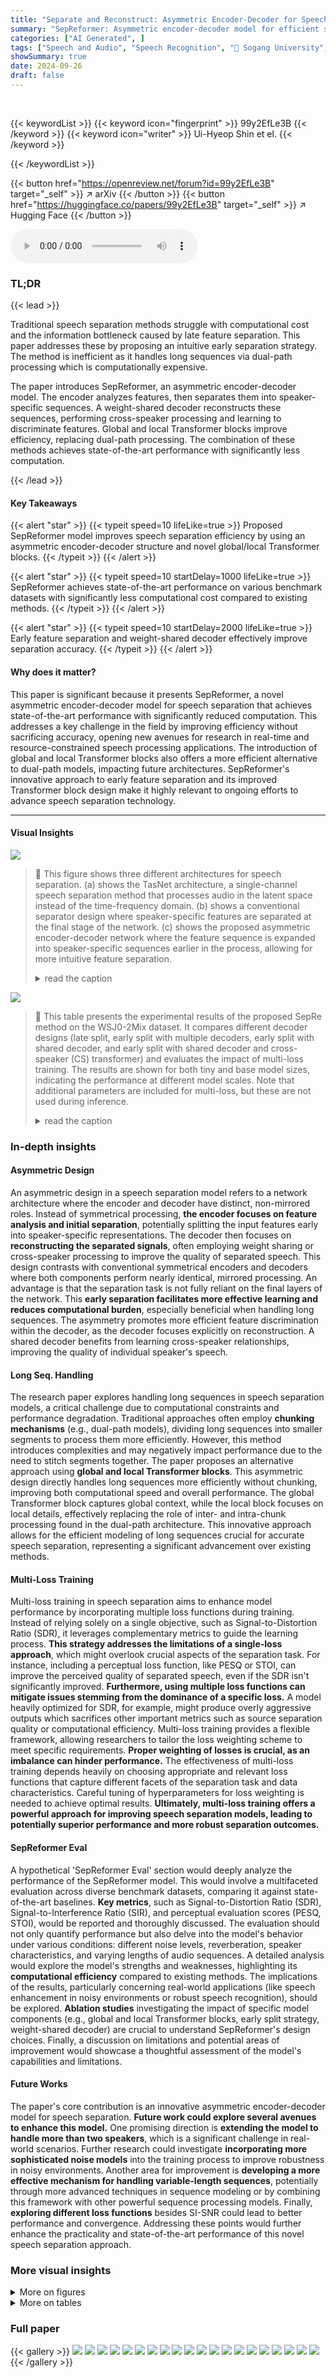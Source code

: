 ```yaml
---
title: "Separate and Reconstruct: Asymmetric Encoder-Decoder for Speech Separation"
summary: "SepReformer: Asymmetric encoder-decoder model for efficient speech separation, achieving state-of-the-art performance with less computation."
categories: ["AI Generated", ]
tags: ["Speech and Audio", "Speech Recognition", "🏢 Sogang University",]
showSummary: true
date: 2024-09-26
draft: false
---
```


<br>

{{< keywordList >}}
{{< keyword icon="fingerprint" >}} 99y2EfLe3B {{< /keyword >}}
{{< keyword icon="writer" >}} Ui-Hyeop Shin et el. {{< /keyword >}}
 
{{< /keywordList >}}

{{< button href="https://openreview.net/forum?id=99y2EfLe3B" target="_self" >}}
↗ arXiv
{{< /button >}}
{{< button href="https://huggingface.co/papers/99y2EfLe3B" target="_self" >}}
↗ Hugging Face
{{< /button >}}



<audio controls>
    <source src="https://ai-paper-reviewer.com/99y2EfLe3B/podcast.wav" type="audio/wav">
    Your browser does not support the audio element.
</audio>


### TL;DR


{{< lead >}}

Traditional speech separation methods struggle with computational cost and the information bottleneck caused by late feature separation.  This paper addresses these by proposing an intuitive early separation strategy.  The method is inefficient as it handles long sequences via dual-path processing which is computationally expensive.

The paper introduces SepReformer, an asymmetric encoder-decoder model. The encoder analyzes features, then separates them into speaker-specific sequences.  A weight-shared decoder reconstructs these sequences, performing cross-speaker processing and learning to discriminate features. Global and local Transformer blocks improve efficiency, replacing dual-path processing. The combination of these methods achieves state-of-the-art performance with significantly less computation.

{{< /lead >}}


#### Key Takeaways

{{< alert "star" >}}
{{< typeit speed=10 lifeLike=true >}} Proposed SepReformer model improves speech separation efficiency by using an asymmetric encoder-decoder structure and novel global/local Transformer blocks. {{< /typeit >}}
{{< /alert >}}

{{< alert "star" >}}
{{< typeit speed=10 startDelay=1000 lifeLike=true >}} SepReformer achieves state-of-the-art performance on various benchmark datasets with significantly less computational cost compared to existing methods. {{< /typeit >}}
{{< /alert >}}

{{< alert "star" >}}
{{< typeit speed=10 startDelay=2000 lifeLike=true >}} Early feature separation and weight-shared decoder effectively improve separation accuracy. {{< /typeit >}}
{{< /alert >}}

#### Why does it matter?
This paper is significant because it presents SepReformer, a novel asymmetric encoder-decoder model for speech separation that achieves state-of-the-art performance with significantly reduced computation.  This addresses a key challenge in the field by improving efficiency without sacrificing accuracy, opening new avenues for research in real-time and resource-constrained speech processing applications.  The introduction of global and local Transformer blocks also offers a more efficient alternative to dual-path models, impacting future architectures.  SepReformer's innovative approach to early feature separation and its improved Transformer block design make it highly relevant to ongoing efforts to advance speech separation technology.

------
#### Visual Insights



![](https://ai-paper-reviewer.com/99y2EfLe3B/figures_1_1.jpg)

> 🔼 This figure shows three different architectures for speech separation.  (a) shows the TasNet architecture, a single-channel speech separation method that processes audio in the latent space instead of the time-frequency domain. (b) shows a conventional separator design where speaker-specific features are separated at the final stage of the network. (c) shows the proposed asymmetric encoder-decoder network where the feature sequence is expanded into speaker-specific sequences earlier in the process, allowing for more intuitive feature separation.
> <details>
> <summary>read the caption</summary>
> Figure 1: Block diagrams of (a) TasNet and separator designs of the (b) conventional and (c) proposed networks. The proposed network consists of separation encoder and reconstruction decoder based on weight sharing. After an encoder, separated features are independently processed by a decoder network.
> </details>





![](https://ai-paper-reviewer.com/99y2EfLe3B/tables_6_1.jpg)

> 🔼 This table presents the experimental results of the proposed SepRe method on the WSJ0-2Mix dataset. It compares different decoder designs (late split, early split with multiple decoders, early split with shared decoder, and early split with shared decoder and cross-speaker (CS) transformer) and evaluates the impact of multi-loss training.  The results are shown for both tiny and base model sizes, indicating the performance at different model scales. Note that additional parameters are included for multi-loss, but these are not used during inference.
> <details>
> <summary>read the caption</summary>
> Table 1: Experimental evaluation of SepRe method on the WSJ0-2Mix dataset. ML denotes the multi-loss. In (a), all the methods were trained with ML, and the numbers in the left and right of the '/' symbol were obtained for the tiny and base models, respectively. In (b), when ML was used for training, we indicated the numbers of parameters including the additional output layer for an auxiliary output for ŝj, which were denoted with asterisk *. Note that the additional output layers were not required during inference.
> </details>





### In-depth insights


#### Asymmetric Design
An asymmetric design in a speech separation model refers to a network architecture where the encoder and decoder have distinct, non-mirrored roles.  Instead of symmetrical processing, **the encoder focuses on feature analysis and initial separation**, potentially splitting the input features early into speaker-specific representations.  The decoder then focuses on **reconstructing the separated signals**, often employing weight sharing or cross-speaker processing to improve the quality of separated speech. This design contrasts with conventional symmetrical encoders and decoders where both components perform nearly identical, mirrored processing. An advantage is that the separation task is not fully reliant on the final layers of the network. This **early separation facilitates more effective learning and reduces computational burden**, especially beneficial when handling long sequences.  The asymmetry promotes more efficient feature discrimination within the decoder, as the decoder focuses explicitly on reconstruction. A shared decoder benefits from learning cross-speaker relationships, improving the quality of individual speaker's speech.

#### Long Seq. Handling
The research paper explores handling long sequences in speech separation models, a critical challenge due to computational constraints and performance degradation.  Traditional approaches often employ **chunking mechanisms** (e.g., dual-path models), dividing long sequences into smaller segments to process them more efficiently. However, this method introduces complexities and may negatively impact performance due to the need to stitch segments together. The paper proposes an alternative approach using **global and local Transformer blocks**.  This asymmetric design directly handles long sequences more efficiently without chunking, improving both computational speed and overall performance.  The global Transformer block captures global context, while the local block focuses on local details, effectively replacing the role of inter- and intra-chunk processing found in the dual-path architecture.  This innovative approach allows for the efficient modeling of long sequences crucial for accurate speech separation, representing a significant advancement over existing methods.

#### Multi-Loss Training
Multi-loss training in speech separation aims to enhance model performance by incorporating multiple loss functions during training.  Instead of relying solely on a single objective, such as Signal-to-Distortion Ratio (SDR), it leverages complementary metrics to guide the learning process.  **This strategy addresses the limitations of a single-loss approach**, which might overlook crucial aspects of the separation task. For instance, including a perceptual loss function, like PESQ or STOI, can improve the perceived quality of separated speech, even if the SDR isn't significantly improved.  **Furthermore, using multiple loss functions can mitigate issues stemming from the dominance of a specific loss.**  A model heavily optimized for SDR, for example, might produce overly aggressive outputs which sacrifices other important metrics such as source separation quality or computational efficiency. Multi-loss training provides a flexible framework, allowing researchers to tailor the loss weighting scheme to meet specific requirements.  **Proper weighting of losses is crucial, as an imbalance can hinder performance.**  The effectiveness of multi-loss training depends heavily on choosing appropriate and relevant loss functions that capture different facets of the separation task and data characteristics. Careful tuning of hyperparameters for loss weighting is needed to achieve optimal results.  **Ultimately, multi-loss training offers a powerful approach for improving speech separation models, leading to potentially superior performance and more robust separation outcomes.**

#### SepReformer Eval
A hypothetical 'SepReformer Eval' section would deeply analyze the performance of the SepReformer model.  This would involve a multifaceted evaluation across diverse benchmark datasets, comparing it against state-of-the-art baselines. **Key metrics**, such as Signal-to-Distortion Ratio (SDR), Signal-to-Interference Ratio (SIR), and perceptual evaluation scores (PESQ, STOI), would be reported and thoroughly discussed. The evaluation should not only quantify performance but also delve into the model's behavior under various conditions: different noise levels, reverberation, speaker characteristics, and varying lengths of audio sequences.  A detailed analysis would explore the model's strengths and weaknesses, highlighting its **computational efficiency** compared to existing methods.  The implications of the results, particularly concerning real-world applications (like speech enhancement in noisy environments or robust speech recognition), should be explored.  **Ablation studies** investigating the impact of specific model components (e.g., global and local Transformer blocks, early split strategy, weight-shared decoder) are crucial to understand SepReformer's design choices. Finally, a discussion on limitations and potential areas of improvement would showcase a thoughtful assessment of the model's capabilities and limitations.

#### Future Works
The paper's core contribution is an innovative asymmetric encoder-decoder model for speech separation.  **Future work could explore several avenues to enhance this model.**  One promising direction is **extending the model to handle more than two speakers**, which is a significant challenge in real-world scenarios.  Further research could investigate **incorporating more sophisticated noise models** into the training process to improve robustness in noisy environments. Another area for improvement is **developing a more effective mechanism for handling variable-length sequences**, potentially through more advanced techniques in sequence modeling or by combining this framework with other powerful sequence processing models.  Finally, **exploring different loss functions** besides SI-SNR could lead to better performance and convergence.  Addressing these points would further enhance the practicality and state-of-the-art performance of this novel speech separation approach.


### More visual insights

<details>
<summary>More on figures
</summary>


![](https://ai-paper-reviewer.com/99y2EfLe3B/figures_3_1.jpg)

> 🔼 This figure illustrates the architecture of the speech separator used in the SepReformer model.  The separator is composed of three main parts:  1. **Separation Encoder:** This part processes the input audio signal and progressively downsamples the temporal dimension while using a combination of global and local Transformer blocks. This allows the model to capture both local and global context efficiently.  2. **Speaker Split Module:** After the downsampling in the encoder, the feature sequence is split into multiple sequences according to the number of speakers to be separated.  3. **Reconstruction Decoder:**  The decoder receives the separated sequences from the speaker split module and upsamples them to reconstruct the original speech signals for each speaker. The reconstruction process involves weight-shared layers, which directly learn to discriminate between the features of different speakers.  Cross-speaker processing is also incorporated to further improve the accuracy of the separation. The decoder also uses global and local Transformer blocks for efficient processing and reconstruction.
> <details>
> <summary>read the caption</summary>
> Figure 2: The architecture of the separator in the proposed SepReformer. The separator consists of three parts: separation encoder, speaker split module, and reconstruction decoder.
> </details>



![](https://ai-paper-reviewer.com/99y2EfLe3B/figures_3_2.jpg)

> 🔼 This figure shows the detailed architecture of the speaker split module.  The input features from the encoder are reshaped to include a dimension for the number of speakers (J). These are then processed by two linear layers with gated linear units (GLU) activation before being normalized by layer normalization (LN). The output is a set of speaker-specific features ready for the decoder.
> <details>
> <summary>read the caption</summary>
> Figure 3: Speaker split module
> </details>



![](https://ai-paper-reviewer.com/99y2EfLe3B/figures_4_1.jpg)

> 🔼 This figure shows the architecture of the global and local Transformer blocks used in the SepReformer model for efficient long sequence processing.  The global Transformer block uses an efficient gated attention (EGA) mechanism for capturing global dependencies, while the local Transformer block employs convolutional local attention (CLA) for local context modeling. Both blocks are based on the Transformer structure, including multi-head self-attention (MHSA) and feed-forward network (FFN) modules.  The figure details the specific components within each block, including downsampling/upsampling operations, point-wise convolutions, and activation functions.
> <details>
> <summary>read the caption</summary>
> Figure 4: Block diagrams of global and local Transformer for sequence processing. ↓ and ↑ in EGA denote downsampling with average pooling and upsampling with nearest interpolation. Note that the point-wise convolution (Pconv) layer performs an equivalent operation to the linear layer as channel mixing. The hidden dimension of GCFN is set to 3F after GLU to maintain a similar parameter size to the FFN with a hidden size of 4F. Therefore, while the FFN has parameter size of 8F2, GCFN has a slightly larger size of about 9F2.
> </details>



![](https://ai-paper-reviewer.com/99y2EfLe3B/figures_9_1.jpg)

> 🔼 This figure compares the performance of various speech separation models, including the proposed SepReformer, on the WSJ0-2Mix dataset.  The x-axis represents the model's computational cost (MACs, millions of multiply-accumulate operations per second), and the y-axis shows the SI-SNRi (scale-invariant signal-to-noise ratio improvement), a measure of separation quality. The SepReformer models are shown at different sizes (T, S, B, M, L). The size of each circle in the figure is proportional to the model's number of parameters.  The check marks indicate models that used dynamic mixing (DM) data augmentation during training. The graph illustrates that SepReformer achieves state-of-the-art performance (highest SI-SNRi) for a given computational cost compared to other methods, particularly at smaller model sizes.
> <details>
> <summary>read the caption</summary>
> Figure 5: SI-SNRi results on WSJ0-2Mix versus MACs (G/s) for the conventional methods and the proposed SepReformer. The check mark in the circle indicates the use of DM method for training. The radius of circle is proportional to the parameter size of the networks.
> </details>



![](https://ai-paper-reviewer.com/99y2EfLe3B/figures_16_1.jpg)

> 🔼 This figure compares four different decoder designs used in speech separation experiments.  The designs are categorized by the location of the split operation (early vs. late) and whether the decoder uses shared weights or multiple decoders.  The key difference between designs A and B is that A has a late split, meaning the separation of the audio is done after encoding, whereas design B has an early split, where the separation of the audio is done before decoding, leading to multiple independent decoders.  Designs C and D both have early splits, but C uses a shared-weight decoder (simpler), and D adds a cross-speaker (CS) block to improve interaction between the separated speakers. All designs use a series of global and local Transformer blocks in their encoder and decoder.
> <details>
> <summary>read the caption</summary>
> Figure 6: Block diagrams of various decoder designs experimented in Table 1 of subsection 5.1. In all cases, the encoder and decoder consists of R stages and the blocks were stacks of global and local Transformer block in our cases.
> </details>



![](https://ai-paper-reviewer.com/99y2EfLe3B/figures_16_2.jpg)

> 🔼 This figure illustrates four different decoder designs explored in the paper's experiments to evaluate the effectiveness of the proposed weight-sharing decoder structure.  The designs vary in whether the split occurs early or late in the processing pipeline and in the number of decoders used (single shared decoder or multiple independent decoders) and whether a cross-speaker transformer block is included. The designs are compared in Table 1 of Section 5.1 to assess the impact on separation performance.
> <details>
> <summary>read the caption</summary>
> Figure 6: Block diagrams of various decoder designs experimented in Table 1 of subsection 5.1. In all cases, the encoder and decoder consists of R stages and the blocks were stacks of global and local Transformer block in our cases.
> </details>



![](https://ai-paper-reviewer.com/99y2EfLe3B/figures_16_3.jpg)

> 🔼 This figure shows the architecture of the global and local Transformer blocks used in the SepReformer model for efficient long sequence processing.  The global Transformer block uses an efficient gated attention (EGA) module for capturing global dependencies, while the local Transformer block uses a convolutional local attention (CLA) module for capturing local contexts. Both blocks are based on the Transformer block structure, with multi-head self-attention (MHSA) and feed-forward network (FFN) modules.  Downsampling and upsampling are used in the EGA module to reduce computation and focus on global information.
> <details>
> <summary>read the caption</summary>
> Figure 4: Block diagrams of global and local Transformer for sequence processing. ↓ and ↑ in EGA denote downsampling with average pooling and upsampling with nearest interpolation. Note that the point-wise convolution (Pconv) layer performs an equivalent operation to the linear layer as channel mixing. The hidden dimension of GCFN is set to 3F after GLU to maintain a similar parameter size to the FFN with a hidden size of 4F. Therefore, while the FFN has parameter size of 8F2, GCFN has a slightly larger size of about 9F2.
> </details>



![](https://ai-paper-reviewer.com/99y2EfLe3B/figures_17_1.jpg)

> 🔼 This figure compares two different architectures for speaker split layers in the SepReformer model.  (a) shows a shared speaker split, where a single split layer is used to separate the features across all stages of the encoder. This approach aims for consistent processing across all stages. (b) illustrates a multiple speaker split, using a separate split layer at each stage of the encoder. This variation allows the network to account for stage-specific differences in the features. The choice between these architectures can impact the model's performance and efficiency.
> <details>
> <summary>read the caption</summary>
> Figure 8: The block diagram of shared and multiple speaker split layer in SepReformer architecture.
> </details>



![](https://ai-paper-reviewer.com/99y2EfLe3B/figures_18_1.jpg)

> 🔼 This figure visualizes the cosine similarity between the separated features (Z1 to Z4) over time in the first decoder stage of the SepReformer model.  The top two panels show spectrograms of speaker 1 and speaker 2, respectively, providing context for the similarity analysis. The bottom panel displays the cosine similarity curves for Z1, Z2, Z3, and Z4. The plot demonstrates how the cosine similarity changes over time and across different stages of feature processing within the decoder. Each stage's processing (global block, local block, and cross-speaker block) affects the similarity measures, showing the model's ability to differentiate the two speakers.
> <details>
> <summary>read the caption</summary>
> Figure 9: Plot of cosine similarities for the two separated features in the first decoder stage using a sample mixture in WSJ0-2Mix dataset.
> </details>



![](https://ai-paper-reviewer.com/99y2EfLe3B/figures_18_2.jpg)

> 🔼 This figure visualizes cosine similarity between separated features at different stages within the decoder of the SepReformer model.  The figure shows that initially, separated features (Z1) share similar characteristics. As they pass through global and local transformer blocks, the similarity decreases (Z2, Z3), indicating the effectiveness of the blocks in enhancing discriminative features.  Finally, the cross-speaker (CS) block increases similarity (Z4) demonstrating its role in recovering information lost during the separation process.
> <details>
> <summary>read the caption</summary>
> Figure 9: Plot of cosine similarities for the two separated features in the first decoder stage using a sample mixture in WSJ0-2Mix dataset.
> </details>



</details>




<details>
<summary>More on tables
</summary>


![](https://ai-paper-reviewer.com/99y2EfLe3B/tables_6_2.jpg)
> 🔼 This table presents the results of applying the proposed SepRe method (Separation-Reconstruction method with cross-speaker attention) to two existing speech separation networks: Conv-TasNet and Sepformer.  The original separators of both networks were modified by incorporating the ESSD (Early Split with Shared Decoder) framework and multi-loss training. The table compares the performance (SI-SNRi in dB) and model size (parameters in millions) of the modified networks to their original versions and also to various combinations of features within the SepRe method (including and excluding Cross-Speaker modules and multi-loss training).  The results highlight the effectiveness of the SepRe method in improving speech separation performance across different network architectures.
> <details>
> <summary>read the caption</summary>
> Table 2: Application of SepRe to other networks. From the original separator of Conv-TasNet and Sepformer, we applied the SepRe method with multi-loss (ML) and evaluated on the WSJ0-2Mix dataset.
> </details>

![](https://ai-paper-reviewer.com/99y2EfLe3B/tables_7_1.jpg)
> 🔼 This table presents ablation study results on SepReformer-B, a variation of the proposed model, using the WSJ0-2Mix dataset.  It investigates the impact of different configurations of encoder (BE) and decoder (BD) blocks, varying their number of repetitions.  The study also examines the effectiveness of the proposed Efficient Global Attention (EGA) and Gated Convolutional Feed-Forward Network (GCFN) modules by comparing their performance against standard alternatives like Multi-Head Self-Attention (MHSA) with downsampling and upsampling,  EGA without a linear gate, a standard FFN (Feed-Forward Network), an FFN with depthwise convolution, and an FFN with GLU (Gated Linear Unit) activation. The results indicate the optimal configuration of BE and BD blocks, and show the performance gains achieved by using the proposed EGA and GCFN modules compared to standard alternatives.
> <details>
> <summary>read the caption</summary>
> Table 3: Ablation studies for unit blocks on our SepReformer-B on the WSJ0-2Mix dataset. Various configurations of BE and BD were evaluated to assess the relative importance of encoder and decoder. Also, we validated the proposed EGA and GCFN modules.
> </details>

![](https://ai-paper-reviewer.com/99y2EfLe3B/tables_7_2.jpg)
> 🔼 This table compares the proposed SepReformer model's performance against other state-of-the-art models for long-sequence speech separation on the WSJ0-2Mix dataset.  It shows a comparison of the model parameters (in millions), the number of multiply-accumulate operations (MACs, in Giga), and the SI-SNRi (Scale-Invariant Signal-to-Noise Ratio) in dB. The table highlights that the SepReformer model achieves competitive performance with significantly fewer parameters and MACs compared to other models that employ various techniques for handling long sequences such as TCNs, dual-path architectures, and multi-scale models.
> <details>
> <summary>read the caption</summary>
> Table 4: Comparison with various long sequence models in speech separation of WSJ0-2Mix. MS denotes multi-scale. For our model, global and local blocks were repeated 22 times with F = 128.
> </details>

![](https://ai-paper-reviewer.com/99y2EfLe3B/tables_8_1.jpg)
> 🔼 This table presents the experimental results of the SepRe method on the WSJ0-2Mix dataset, comparing different decoder designs (with and without multi-loss) and their impact on performance.  It shows how the early split with shared decoder and cross-speaker transformer improves performance and efficiency compared to late-split and multiple decoder structures. The effect of multi-loss on various architectures is also analyzed.
> <details>
> <summary>read the caption</summary>
> Table 1: Experimental evaluation of SepRe method on the WSJ0-2Mix dataset. ML denotes the multi-loss. In (a), all the methods were trained with ML, and the numbers in the left and right of the '/' symbol were obtained for the tiny and base models, respectively. In (b), when ML was used for training, we indicated the numbers of parameters including the additional output layer for an auxiliary output for ŝj, which were denoted with asterisk *. Note that the additional output layers were not required during inference.
> </details>

![](https://ai-paper-reviewer.com/99y2EfLe3B/tables_8_2.jpg)
> 🔼 This table compares the performance of SepReformer with other state-of-the-art speech separation models on four benchmark datasets: WSJ0-2Mix, WHAM!, WHAMR!, and Libri2Mix.  The metrics used are SI-SNRi and SDRi, which measure the signal-to-noise ratio and source-to-distortion ratio, respectively, reflecting the quality of the separated speech.  The table also shows the number of parameters (Params.) and Multiply-Accumulate operations (MACs) for each model, indicating computational complexity. The '+' symbol indicates models that use additional speaker information during training.
> <details>
> <summary>read the caption</summary>
> Table 5: Evaluation on various benchmark dataset of WSJ0-2MIX, WHAM!, WHAMR!, and Libri2Mix. '+' denotes that the networks use additional speaker information.
> </details>

![](https://ai-paper-reviewer.com/99y2EfLe3B/tables_17_1.jpg)
> 🔼 This table presents a comparison of two different speaker split layer architectures used in the SepReformer model, specifically the 'weight-shared layer' and the 'multiple layer' approaches.  The results are evaluated on three different speech separation datasets: WSJ0-2Mix, WHAM!, and WHAMR!. For each dataset and architecture, the table shows the model's size in terms of parameters (Params. in millions) and its performance metrics: SI-SNRI and SDRi (in dB).  SI-SNRI and SDRi represent the scale-invariant signal-to-noise ratio and source-to-distortion ratio, respectively; both are common metrics to evaluate the quality of speech separation. The table helps assess the impact of the different speaker split designs on the overall performance of the SepReformer model.
> <details>
> <summary>read the caption</summary>
> Table 6: Comparison of shared and multiple speaker split layer based on SepReformer-L with DM on the WSJ0-2Mix, WHAM!, and WHAMR! dataset.
> </details>

![](https://ai-paper-reviewer.com/99y2EfLe3B/tables_18_1.jpg)
> 🔼 This table presents a comparison of the perceptual quality of speech signals processed using three different methods: No Processing (baseline), TF-GridNet, and the proposed SepReformer-L. The evaluation is performed using two metrics: PESQ (Perceptual Evaluation of Speech Quality) and eSTOI (Extended Short-Time Objective Intelligibility). The results show that SepReformer-L achieves a significant improvement in perceptual quality compared to the baseline and a slight improvement compared to TF-GridNet, indicating its effectiveness in enhancing the intelligibility of speech signals even in challenging conditions such as noise and reverberation.
> <details>
> <summary>read the caption</summary>
> Table 7: Perceptual evaluation by PESQ and eSTOI on WHAMR! dataset.
> </details>

![](https://ai-paper-reviewer.com/99y2EfLe3B/tables_19_1.jpg)
> 🔼 This table presents the Word Error Rates (WER) achieved by different speech separation methods on the LibriCSS dataset.  The LibriCSS dataset is designed to evaluate speech separation in realistic meeting scenarios with varying degrees of speech overlap. The table shows WERs for different overlap ratios (0%, 10%, 20%, 30%, 40%) and compares the performance of the proposed SepReformer-B model against baselines such as LSTM, Conformer, and DPRNN. A 'No Processing' baseline is included to demonstrate the WER without any speech separation.
> <details>
> <summary>read the caption</summary>
> Table 8: WERs (%) of utterance-wise evaluation on the LibriCSS dataset for the baseline without any processing for input data acquired at the center microphone and separation by LSTM, Conformer, DPRNN, and the proposed SepReformer.
> </details>

</details>




### Full paper

{{< gallery >}}
<img src="https://ai-paper-reviewer.com/99y2EfLe3B/1.png" class="grid-w50 md:grid-w33 xl:grid-w25" />
<img src="https://ai-paper-reviewer.com/99y2EfLe3B/2.png" class="grid-w50 md:grid-w33 xl:grid-w25" />
<img src="https://ai-paper-reviewer.com/99y2EfLe3B/3.png" class="grid-w50 md:grid-w33 xl:grid-w25" />
<img src="https://ai-paper-reviewer.com/99y2EfLe3B/4.png" class="grid-w50 md:grid-w33 xl:grid-w25" />
<img src="https://ai-paper-reviewer.com/99y2EfLe3B/5.png" class="grid-w50 md:grid-w33 xl:grid-w25" />
<img src="https://ai-paper-reviewer.com/99y2EfLe3B/6.png" class="grid-w50 md:grid-w33 xl:grid-w25" />
<img src="https://ai-paper-reviewer.com/99y2EfLe3B/7.png" class="grid-w50 md:grid-w33 xl:grid-w25" />
<img src="https://ai-paper-reviewer.com/99y2EfLe3B/8.png" class="grid-w50 md:grid-w33 xl:grid-w25" />
<img src="https://ai-paper-reviewer.com/99y2EfLe3B/9.png" class="grid-w50 md:grid-w33 xl:grid-w25" />
<img src="https://ai-paper-reviewer.com/99y2EfLe3B/10.png" class="grid-w50 md:grid-w33 xl:grid-w25" />
<img src="https://ai-paper-reviewer.com/99y2EfLe3B/11.png" class="grid-w50 md:grid-w33 xl:grid-w25" />
<img src="https://ai-paper-reviewer.com/99y2EfLe3B/12.png" class="grid-w50 md:grid-w33 xl:grid-w25" />
<img src="https://ai-paper-reviewer.com/99y2EfLe3B/13.png" class="grid-w50 md:grid-w33 xl:grid-w25" />
<img src="https://ai-paper-reviewer.com/99y2EfLe3B/14.png" class="grid-w50 md:grid-w33 xl:grid-w25" />
<img src="https://ai-paper-reviewer.com/99y2EfLe3B/15.png" class="grid-w50 md:grid-w33 xl:grid-w25" />
<img src="https://ai-paper-reviewer.com/99y2EfLe3B/16.png" class="grid-w50 md:grid-w33 xl:grid-w25" />
<img src="https://ai-paper-reviewer.com/99y2EfLe3B/17.png" class="grid-w50 md:grid-w33 xl:grid-w25" />
<img src="https://ai-paper-reviewer.com/99y2EfLe3B/18.png" class="grid-w50 md:grid-w33 xl:grid-w25" />
<img src="https://ai-paper-reviewer.com/99y2EfLe3B/19.png" class="grid-w50 md:grid-w33 xl:grid-w25" />
<img src="https://ai-paper-reviewer.com/99y2EfLe3B/20.png" class="grid-w50 md:grid-w33 xl:grid-w25" />
{{< /gallery >}}